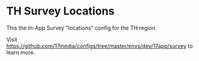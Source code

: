 # TH Survey Locations
This the In-App Survey "locations" config for the TH region.

Visit https://github.com/17media/configs/tree/master/envs/dev/17app/survey to learn more.

